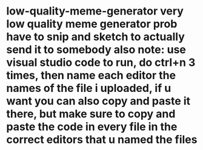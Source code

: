 # low-quality-meme-generator very low quality meme generator prob have to snip and sketch to actually send it to somebody also note: use visual studio code to run, do ctrl+n 3 times, then name each editor the names of the file i uploaded, if u want you can also copy and paste it there, but make sure to copy and paste the code in every file in the correct editors that u named the files
